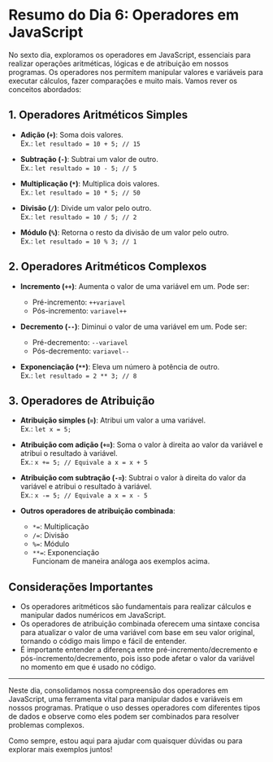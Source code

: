 # Resumo do Dia 6: Operadores em JavaScript

No sexto dia, exploramos os operadores em JavaScript, essenciais para realizar operações aritméticas, lógicas e de atribuição em nossos programas. Os operadores nos permitem manipular valores e variáveis para executar cálculos, fazer comparações e muito mais. Vamos rever os conceitos abordados:

## 1. Operadores Aritméticos Simples

- **Adição (`+`)**: Soma dois valores.  
  Ex.: `let resultado = 10 + 5; // 15`

- **Subtração (`-`)**: Subtrai um valor de outro.  
  Ex.: `let resultado = 10 - 5; // 5`

- **Multiplicação (`*`)**: Multiplica dois valores.  
  Ex.: `let resultado = 10 * 5; // 50`

- **Divisão (`/`)**: Divide um valor pelo outro.  
  Ex.: `let resultado = 10 / 5; // 2`

- **Módulo (`%`)**: Retorna o resto da divisão de um valor pelo outro.  
  Ex.: `let resultado = 10 % 3; // 1`

## 2. Operadores Aritméticos Complexos

- **Incremento (`++`)**: Aumenta o valor de uma variável em um. Pode ser:
  - Pré-incremento: `++variavel`
  - Pós-incremento: `variavel++`

- **Decremento (`--`)**: Diminui o valor de uma variável em um. Pode ser:
  - Pré-decremento: `--variavel`
  - Pós-decremento: `variavel--`

- **Exponenciação (`**`)**: Eleva um número à potência de outro.  
  Ex.: `let resultado = 2 ** 3; // 8`

## 3. Operadores de Atribuição

- **Atribuição simples (`=`)**: Atribui um valor a uma variável.  
  Ex.: `let x = 5;`

- **Atribuição com adição (`+=`)**: Soma o valor à direita ao valor da variável e atribui o resultado à variável.  
  Ex.: `x += 5; // Equivale a x = x + 5`

- **Atribuição com subtração (`-=`)**: Subtrai o valor à direita do valor da variável e atribui o resultado à variável.  
  Ex.: `x -= 5; // Equivale a x = x - 5`

- **Outros operadores de atribuição combinada**:
  - `*=`: Multiplicação
  - `/=`: Divisão
  - `%=`: Módulo
  - `**=`: Exponenciação  
  Funcionam de maneira análoga aos exemplos acima.

## Considerações Importantes

- Os operadores aritméticos são fundamentais para realizar cálculos e manipular dados numéricos em JavaScript.
- Os operadores de atribuição combinada oferecem uma sintaxe concisa para atualizar o valor de uma variável com base em seu valor original, tornando o código mais limpo e fácil de entender.
- É importante entender a diferença entre pré-incremento/decremento e pós-incremento/decremento, pois isso pode afetar o valor da variável no momento em que é usado no código.

---

Neste dia, consolidamos nossa compreensão dos operadores em JavaScript, uma ferramenta vital para manipular dados e variáveis em nossos programas. Pratique o uso desses operadores com diferentes tipos de dados e observe como eles podem ser combinados para resolver problemas complexos.

Como sempre, estou aqui para ajudar com quaisquer dúvidas ou para explorar mais exemplos juntos!
